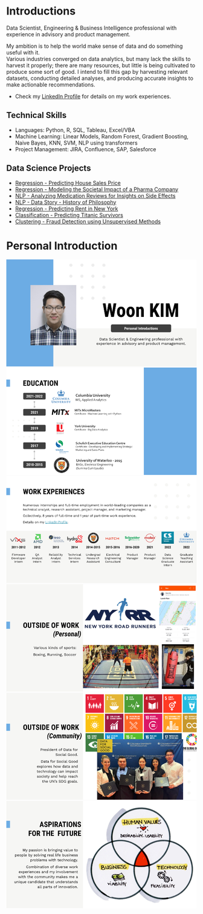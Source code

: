 # Introductions

Data Scientist, Engineering & Business Intelligence professional with experience in advisory and product management.

My ambition is to help the world make sense of data and do something useful with it. <br>
Various industries converged on data analytics, but many lack the skills to harvest it properly; there are many resources, but little is being cultivated to produce some sort of good.
I intend to fill this gap by harvesting relevant datasets, conducting detailed analyses, and producing accurate insights to make actionable recommendations.


* Check my [LinkedIn Profile](https://www.linkedin.com/in/woonsup-kim) for details on my work experiences.

## Technical Skills
* Languages: Python, R, SQL, Tableau, Excel/VBA
* Machine Learning: Linear Models, Random Forest, Gradient Boosting, Naive Bayes, KNN, SVM, NLP using transformers
* Project Management: JIRA, Confluence, SAP, Salesforce

## Data Science Projects
* [Regression - Predicting House Sales Price](https://github.com/woonsupkim/HouseSalesPrice_Prediction)
* [Regression - Modeling the Societal Impact of a Pharma Company](https://github.com/woonsupkim/BurdenofCare)
* [NLP - Analyzing Medication Reviews for Insights on Side Effects](https://github.com/woonsupkim/DrugReview)
* [NLP - Data Story - History of Philosophy](https://github.com/woonsupkim/NLP_Philosophy_DataStory)
* [Regression - Predicting Rent in New York](https://github.com/woonsupkim/Predicting_Rent_in_NY)
* [Classification - Predicting Titanic Survivors](https://github.com/woonsupkim/Titanic)
* [Clustering - Fraud Detection using Unsupervised Methods](https://github.com/woonsupkim/Fraud_Detection)


# Personal Introduction

![1](https://github.com/woonsupkim/woonsupkim/blob/main/PersonalIntroduction/PersonalIntro2/Slide1.png)
![1](https://github.com/woonsupkim/woonsupkim/blob/main/PersonalIntroduction/PersonalIntro2/Slide2.png)
![1](https://github.com/woonsupkim/woonsupkim/blob/main/PersonalIntroduction/PersonalIntro2/Slide3.png)
![1](https://github.com/woonsupkim/woonsupkim/blob/main/PersonalIntroduction/PersonalIntro2/Slide4.png)
![1](https://github.com/woonsupkim/woonsupkim/blob/main/PersonalIntroduction/PersonalIntro2/Slide5.png)
![1](https://github.com/woonsupkim/woonsupkim/blob/main/PersonalIntroduction/PersonalIntro2/Slide6.png)



